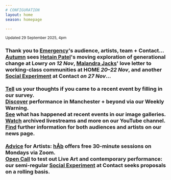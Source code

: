 ```yaml
---
# CONFIGURATION
layout: home
season: homepage

---
```

<small>Updated 29 September 2025, 4pm</small>        
### Thank you to [Emergency](/current/2025-emergency)'s audience, artists, team + Contact… [Autumn](/current/2025) sees [Hetain Patel](/current/2025/patel)'s moving exploration of generational change at Lowry *on 12 Nov*, [Malandra Jacks](/current/2025/malandrajacks)' love letter to working-class communities at HOME *20–22 Nov*, and another [Social Experiment](/socialexperiment) at Contact *on 27 Nov*…<br><br><a href="https://www.illuminate-data.org.uk/survey/gnwmcx" target="_blank">Tell</a> us your thoughts if you came to a recent event by filling in our survey.<br><a href="https://wordofwarning.posthaven.com" target="_blank">Discover</a> performance in Manchester + beyond via our Weekly Warning.<br>[See](/galleries) what has happened at recent events in our image galleries.<br><a href="https://youtube.com/@warnmcr" target="_blank">Watch</a> archived livestreams and more on our YouTube channel.<br>[Find](/news) further information for both audiences and artists on our news page.<br><br>[Advice](/hab/advice) for Artists: [hÅb](/hab) offers free 30-minute sessions on Mondays via Zoom.<br><a href="https://socialexperiment.posthaven.com" target="_blank">Open Call</a> to test out Live Art and contemporary performance: our semi-regular [Social Experiment](/socialexperiment) at Contact seeks proposals on a rolling basis.
